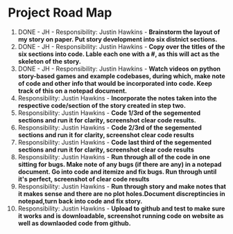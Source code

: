 <h1> Project Road Map </h1>

1.  DONE - JH -  Responsibility: Justin Hawkins  - **Brainstorm the layout of my story on paper. Put story development into six distnict sections.**
1.  DONE - JH -  Responsibility: Justin Hawkins  - **Copy over the titles of the six sections into code. Lable each one with a #, as this will act as the skeleton of the story.**
1.  DONE - JH -  Responsibility: Justin Hawkins  - **Watch videos on python story-based games and example codebases, during which, make note of code and other info that would be incorporated into code. Keep track of this on a notepad document.**
1.  Responsibility: Justin Hawkins  - **Incorporate the notes taken into the respective code/section of the story created in step two.**
1.  Responsibility: Justin Hawkins  - **Code 1/3rd of the segemented sections and run it for clarity, screenshot clear code results.**
1.  Responsibility: Justin Hawkins  - **Code 2/3rd of the segemented sections and run it for clarity, screenshot clear code results**
1.  Responsibility: Justin Hawkins  - **Code last third of the segemented sections and run it for clarity, screenshot clear code results**
1.  Responsibility: Justin Hawkins  - **Run through all of the code in one sitting for bugs. Make note of any bugs (if there are any) in a notepad document. Go into code and itemize and fix bugs. Run through until it's perfect, screenshot of clear code results**
1.  Responsibility: Justin Hawkins  - **Run through story and make notes that it makes sense and there are no plot holes.Document discreptincies in notepad,turn back into code and fix story.**
1.  Responsibility: Justin Hawkins  - **Upload to github and test to make sure it works and is downloadable, screenshot running code on website as well as downlaoded code from github.**


   

